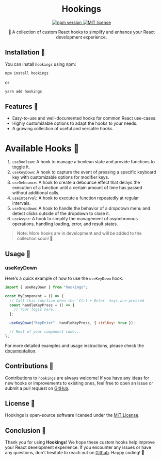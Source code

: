 <h1 align="center">Hookings</h1>
<p align="center">
  <a href="https://www.npmjs.com/package/hookings">
    <img alt="npm version" src="https://badge.fury.io/js/hookings.svg">
  </a>
  <a href="https://github.com/joao-coimbra/hookings/blob/main/LICENSE">
    <img alt="MIT license" src="https://img.shields.io/npm/l/hookings">
  </a>
</p>

<p align="center">🎣 A collection of custom React hooks to simplify and enhance your React development experience.</p>

## Installation 🚀

You can install `hookings` using npm:

```bash
npm install hookings
```

or

```bash
yarn add hookings
```

## Features 🌟

- Easy-to-use and well-documented hooks for common React use-cases.
- Highly customizable options to adapt the hooks to your needs.
- A growing collection of useful and versatile hooks.

# Available Hooks 🎣

1. `useBoolean`: A hook to manage a boolean state and provide functions to toggle it.
1. `useKeyDown`: A hook to capture the event of pressing a specific keyboard key with customizable options for modifier keys.
1. `useDebounce`: A hook to create a debounce effect that delays the execution of a function until a certain amount of time has passed without additional calls.
1. `useInterval`: A hook to execute a function repeatedly at regular intervals.
1. `useDropdown`: A hook to handle the behavior of a dropdown menu and detect clicks outside of the dropdown to close it.
1. `useAsync`: A hook to simplify the management of asynchronous operations, handling loading, error, and result states.

> Note: More hooks are in development and will be added to the collection soon! 🚧

## Usage 📝

### useKeyDown

Here's a quick example of how to use the `useKeyDown` hook:

```jsx
import { useKeyDown } from "hookings";

const MyComponent = () => {
  // Call this function when the 'Ctrl + Enter' keys are pressed
  const handleKeyPress = () => {
    // Your logic here...
  };

  useKeyDown("KeyEnter", handleKeyPress, { ctrlKey: true });

  // Rest of your component code...
};
```

For more detailed examples and usage instructions, please check the [documentation](https://hookings.vercel.app/docs).

## Contributions 🤝

Contributions to `hookings` are always welcome! If you have any ideas for new hooks or improvements to existing ones, feel free to open an issue or submit a pull request on [GitHub](https://github.com/joao-coimbra/hookings).

## License 📄

Hookings is open-source software licensed under the [MIT License](https://github.com/joao-coimbra/hookings/blob/main/LICENSE).

## Conclusion 🎉

Thank you for using **Hookings**! We hope these custom hooks help improve your React development experience. If you encounter any issues or have any questions, don't hesitate to reach out on [Github](https://github.com/joao-coimbra/hookings/issues). Happy coding! 🚀
